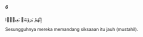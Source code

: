##### 6

<span class="ayah">إِنَّهُمْ يَرَوْنَهُۥ بَعِيدًۭا</span>

<span class="ayah_translation">Sesungguhnya mereka memandang siksaaan itu jauh (mustahil).</span>
